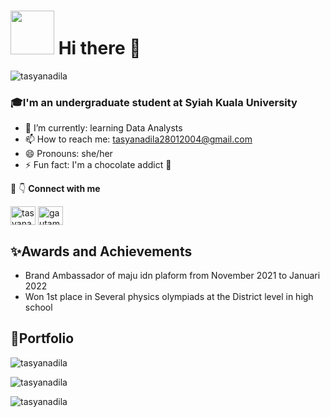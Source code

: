 # <img src="https://media.giphy.com/media/RSgrOvVhCb4sMkAplu/giphy.gif" width="70">   Hi there 👋 

<p align="left"> <img src="https://komarev.com/ghpvc/?username=tasyanadila&label=Profile%20views&color=0e75b6&style=flat" alt="tasyanadila" /> </p>

<h3> 🎓I'm an undergraduate student at Syiah Kuala University </h3>

- 🌱 I’m currently: learning Data Analysts
- 📫 How to reach me: tasyanadila28012004@gmail.com
- 😄 Pronouns: she/her
- ⚡ Fun fact: I'm a chocolate addict 🍫

🔗 👇&nbsp;**Connect with me**
<p align="left">
<a href="https://www.linkedin.com/in/tasya-nadila-b56465190" target="blank"><img align="center" src="https://raw.githubusercontent.com/rahuldkjain/github-profile-readme-generator/master/src/images/icons/Social/linked-in-alt.svg" alt="tasyanadila" height="30" width="40" /></a>
<a href="https://instagram.com/tasyanadilaa_" target="blank"><img align="center" src="https://raw.githubusercontent.com/rahuldkjain/github-profile-readme-generator/master/src/images/icons/Social/instagram.svg" alt="gautamkrishnar" height="30" width="40" /></a>

## ✨Awards and Achievements
- Brand Ambassador of maju idn plaform from November 2021 to Januari 2022
- Won 1st place in Several physics olympiads at the District level in high school

## 📄Portfolio

<p> <img src="https://github-readme-stats.vercel.app/api?username=tasyanadila&show_icons=true&theme=dracula&hide=stars,issues" alt="tasyanadila"/></p>

<p><img src="https://github-readme-streak-stats.herokuapp.com/?user=tasyanadila&theme=dracula" alt="tasyanadila" /></p>

<p> <img src="https://github-readme-stats.vercel.app/api/top-langs/?username=tasyanadila&theme=dracula" alt="tasyanadila" /></p>
